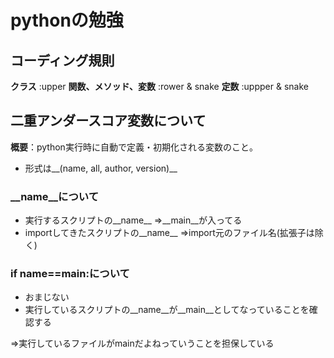 # pythonの勉強

## コーディング規則
 **クラス** :upper
 **関数、メソッド、変数** :rower & snake
 **定数** :uppper & snake


## 二重アンダースコア変数について
**概要**：python実行時に自動で定義・初期化される変数のこと。
- 形式は__(name, all, author, version)__

### __name__について
 - 実行するスクリプトの__name__
 ⇒__main__が入ってる
 - importしてきたスクリプトの__name__
 ⇒import元のファイル名(拡張子は除く)

### if __name__==__main__:について
- おまじない
- 実行しているスクリプトの__name__が__main__としてなっていることを確認する

⇒実行しているファイルがmainだよねっていうことを担保している